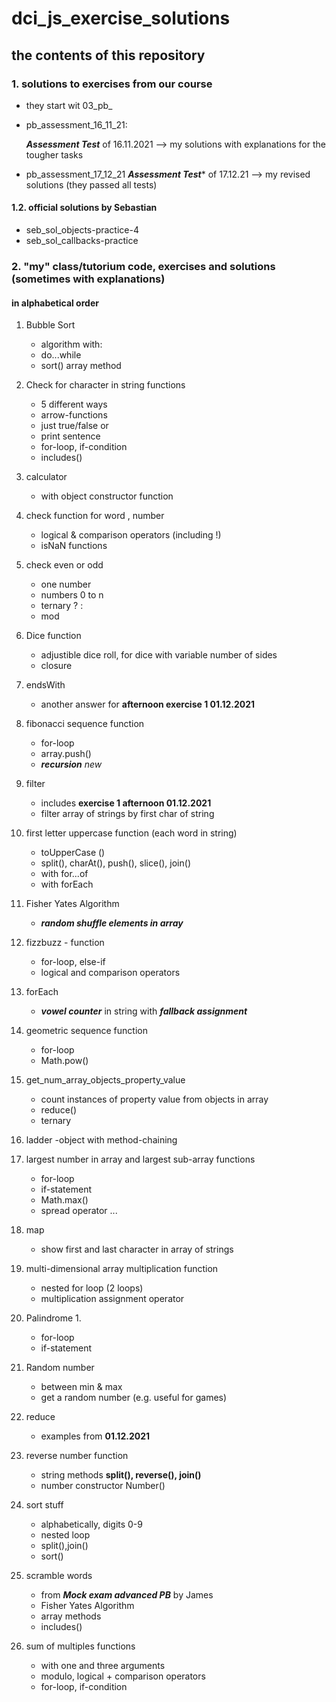 # dci_js_exercise_solutions

## the contents of this repository

### 1. solutions to exercises from our course 

- they start wit 03_pb_

- pb_assessment_16_11_21:

   ***Assessment Test*** of 16.11.2021
   --> my solutions with explanations for the tougher tasks

- pb_assessment_17_12_21
   ***Assessment Test**** of 17.12.21
   --> my revised solutions (they passed all tests)   

#### 1.2. official solutions by Sebastian

- seb_sol_objects-practice-4
- seb_sol_callbacks-practice

### 2. "my" class/tutorium code, exercises and solutions (sometimes with explanations)

#### in alphabetical order 

1. Bubble Sort 
    - algorithm with:
    - do...while
    - sort() array method

2. Check for character in string functions
    - 5 different ways
    - arrow-functions
    - just true/false or
    - print sentence
    - for-loop, if-condition
    - includes()

3. calculator
    - with object constructor function 

4. check function for word , number
    - logical & comparison operators (including !)
    - isNaN functions

5. check even or odd 
    - one number
    - numbers 0 to n
    - ternary ? : 
    - mod

6. Dice function
    - adjustible dice roll, for dice with variable number of sides
    - closure   

7. endsWith  
   - another answer for **afternoon exercise 1 01.12.2021**

8. fibonacci sequence function
    - for-loop
    - array.push()
    - ***recursion*** _new_

9. filter
    - includes **exercise 1 afternoon 01.12.2021**   
    - filter array of strings by first char of string

10. first letter uppercase function (each word in string)
    - toUpperCase ()
    - split(), charAt(), push(), slice(), join()
    - with for...of
    - with forEach

11. Fisher Yates Algorithm
    - ***random shuffle elements in array***

12. fizzbuzz - function
    - for-loop, else-if
    - logical and comparison operators   

13. forEach   
    - ***vowel counter*** in string with ***fallback assignment***

14. geometric sequence function 
    - for-loop 
    - Math.pow()

15. get_num_array_objects_property_value
    - count instances of property value from objects in array
    - reduce()  
    - ternary 

16. ladder
    -object with method-chaining

17. largest number in array and
   largest sub-array functions
    - for-loop   
    - if-statement
    - Math.max()
    - spread operator ...

18. map
    - show first and last character in array of strings

19. multi-dimensional array multiplication function
    - nested for loop (2 loops)
    - multiplication assignment operator

20. Palindrome 1.
    - for-loop   
    - if-statement

21. Random number 
    - between min & max
    - get a random number (e.g. useful for games)   

22. reduce
    - examples from **01.12.2021**

23. reverse number function
    - string methods
     **split(), reverse(), join()**
    - number constructor
     Number()   

24. sort stuff
    - alphabetically, digits 0-9
    - nested loop
    - split(),join()
    - sort()   

25. scramble words
    - from ***Mock exam advanced PB*** by James
    - Fisher Yates Algorithm
    - array methods
    - includes()

26. sum of multiples functions
    - with one and three arguments
    - modulo, logical + comparison operators
    - for-loop, if-condition       
 
